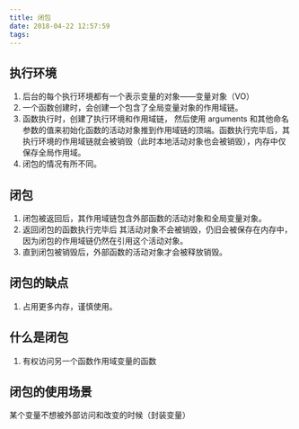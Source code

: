 ```yaml
---
title: 闭包
date: 2018-04-22 12:57:59
tags:
---
```


## 执行环境

1. 后台的每个执行环境都有一个表示变量的对象——变量对象（VO）
2. 一个函数创建时，会创建一个包含了全局变量对象的作用域链。
3. 函数执行时，创建了执行环境和作用域链， 然后使用 arguments 和其他命名参数的值来初始化函数的活动对象推到作用域链的顶端。函数执行完毕后，其执行环境的作用域链就会被销毁（此时本地活动对象也会被销毁），内存中仅保存全局作用域。
3. 闭包的情况有所不同。

## 闭包

1. 闭包被返回后，其作用域链包含外部函数的活动对象和全局变量对象。
2. 返回闭包的函数执行完毕后 其活动对象不会被销毁，仍旧会被保存在内存中，因为闭包的作用域链仍然在引用这个活动对象。
3. 直到闭包被销毁后，外部函数的活动对象才会被释放销毁。

## 闭包的缺点

1. 占用更多内存，谨慎使用。

## 什么是闭包

1. 有权访问另一个函数作用域变量的函数

## 闭包的使用场景

某个变量不想被外部访问和改变的时候（封装变量）

